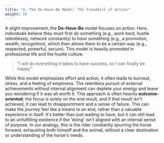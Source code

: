 ```yaml
---
title: "4. The Do-Have-Be Model: The Treadmill of Action"
weight: 50
---
```


A slight improvement, the <strong>Do-Have-Be</strong> model focuses on action. Here, individuals believe they must first <em>do</em> something (e.g., work hard, hustle relentlessly, network constantly) to <em>have</em> something (e.g., a promotion, wealth, recognition), which then allows them to <em>be</em> a certain way (e.g., respected, powerful, secure). This model is heavily promoted in professional life and the hustle culture.

> "I will do everything it takes to have success, so I can finally be happy."

While this model emphasizes effort and action, it often leads to burnout, stress, and a feeling of emptiness. The relentless pursuit of external achievements without internal alignment can deplete your energy and leave you wondering if it was all worth it. This approach is often heavily <strong>outcome-oriented</strong>; the focus is solely on the end result, and if that result isn't achieved, it can lead to disappointment and a sense of failure. This can make the journey feel like a means to an end, rather than a valuable experience in itself. It's better than just waiting to have, but it can still lead to an unfulfilling existence if the 'doing' isn't aligned with an internal sense of purpose. In our analogy, this is the rider constantly spurring the horse forward, exhausting both himself and the animal, without a clear destination or understanding of the horse's needs.